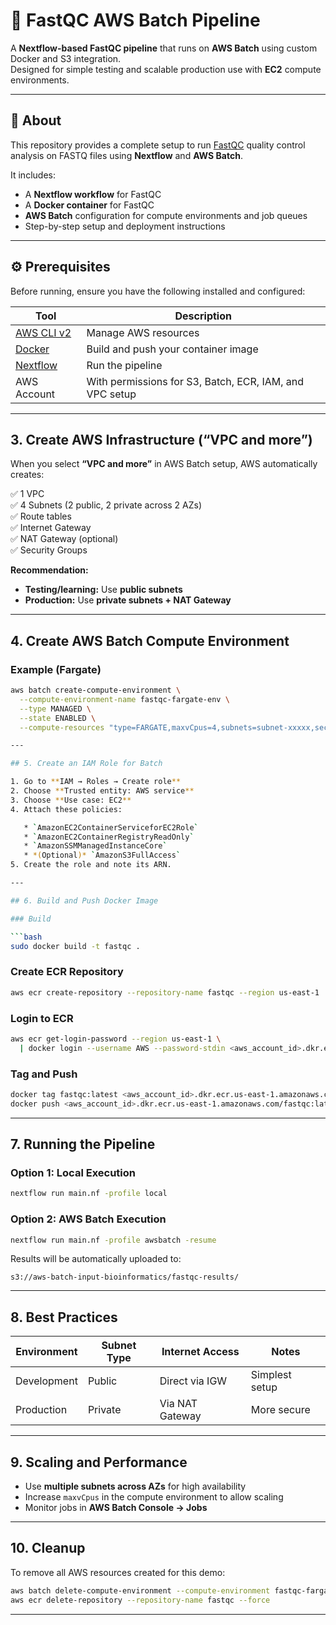 

# 🧬 FastQC AWS Batch Pipeline

A **Nextflow-based FastQC pipeline** that runs on **AWS Batch** using custom Docker and S3 integration.  
Designed for simple testing and scalable production use with  **EC2** compute environments.

---

## 📖 About

This repository provides a complete setup to run [FastQC](https://www.bioinformatics.babraham.ac.uk/projects/fastqc/) quality control analysis on FASTQ files using **Nextflow** and **AWS Batch**.

It includes:

- A **Nextflow workflow** for FastQC  
- A **Docker container** for FastQC  
- **AWS Batch** configuration for compute environments and job queues  
- Step-by-step setup and deployment instructions  

---

## ⚙️ Prerequisites

Before running, ensure you have the following installed and configured:

| Tool | Description |
|------|--------------|
| [AWS CLI v2](https://docs.aws.amazon.com/cli/latest/userguide/getting-started-install.html) | Manage AWS resources |
| [Docker](https://docs.docker.com/get-docker/) | Build and push your container image |
| [Nextflow](https://www.nextflow.io/docs/latest/getstarted.html) | Run the pipeline |
| AWS Account | With permissions for S3, Batch, ECR, IAM, and VPC setup |

---

## 3. Create AWS Infrastructure (“VPC and more”)

When you select **“VPC and more”** in AWS Batch setup, AWS automatically creates:

✅ 1 VPC  
✅ 4 Subnets (2 public, 2 private across 2 AZs)  
✅ Route tables  
✅ Internet Gateway  
✅ NAT Gateway (optional)  
✅ Security Groups  

**Recommendation:**
- **Testing/learning:** Use **public subnets**
- **Production:** Use **private subnets + NAT Gateway**

---

## 4. Create AWS Batch Compute Environment

### Example (Fargate)
```bash
aws batch create-compute-environment \
  --compute-environment-name fastqc-fargate-env \
  --type MANAGED \
  --state ENABLED \
  --compute-resources "type=FARGATE,maxvCpus=4,subnets=subnet-xxxxx,securityGroupIds=sg-xxx"

---

## 5. Create an IAM Role for Batch

1. Go to **IAM → Roles → Create role**
2. Choose **Trusted entity: AWS service**
3. Choose **Use case: EC2**
4. Attach these policies:

   * `AmazonEC2ContainerServiceforEC2Role`
   * `AmazonEC2ContainerRegistryReadOnly`
   * `AmazonSSMManagedInstanceCore`
   * *(Optional)* `AmazonS3FullAccess`
5. Create the role and note its ARN.

---

## 6. Build and Push Docker Image

### Build

```bash
sudo docker build -t fastqc .
```

### Create ECR Repository

```bash
aws ecr create-repository --repository-name fastqc --region us-east-1
```

### Login to ECR

```bash
aws ecr get-login-password --region us-east-1 \
  | docker login --username AWS --password-stdin <aws_account_id>.dkr.ecr.us-east-1.amazonaws.com
```

### Tag and Push

```bash
docker tag fastqc:latest <aws_account_id>.dkr.ecr.us-east-1.amazonaws.com/fastqc:latest
docker push <aws_account_id>.dkr.ecr.us-east-1.amazonaws.com/fastqc:latest
```

---

## 7. Running the Pipeline

### Option 1: Local Execution

```bash
nextflow run main.nf -profile local
```

### Option 2: AWS Batch Execution

```bash
nextflow run main.nf -profile awsbatch -resume
```

Results will be automatically uploaded to:

```
s3://aws-batch-input-bioinformatics/fastqc-results/
```

---

## 8. Best Practices

| Environment | Subnet Type | Internet Access | Notes          |
| ----------- | ----------- | --------------- | -------------- |
| Development | Public      | Direct via IGW  | Simplest setup |
| Production  | Private     | Via NAT Gateway | More secure    |

---

## 9. Scaling and Performance

* Use **multiple subnets across AZs** for high availability
* Increase `maxvCpus` in the compute environment to allow scaling
* Monitor jobs in **AWS Batch Console → Jobs**

---

## 10. Cleanup

To remove all AWS resources created for this demo:

```bash
aws batch delete-compute-environment --compute-environment fastqc-fargate-env
aws ecr delete-repository --repository-name fastqc --force
```

---
